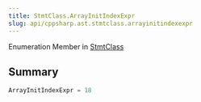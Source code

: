 ```yaml
---
title: StmtClass.ArrayInitIndexExpr
slug: api/cppsharp.ast.stmtclass.arrayinitindexexpr
---
```

Enumeration Member in [StmtClass](/api/cppsharp/ast/stmtclass)

## Summary



```csharp
ArrayInitIndexExpr = 18
```

